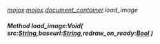 _[mojox](../../modules/mojox/mojox-module.md):[mojox](../../modules/mojox/mojox-module.md).[document\_container](../../modules/mojox/mojox-document_container.md).load\_image_
##### Method load\_image:Void( src:[String](../../modules/wonkey/wonkey-types-string.md),baseurl:[String](../../modules/wonkey/wonkey-types-string.md),redraw_on_ready:[Bool](../../modules/wonkey/wonkey-types-bool.md) )
